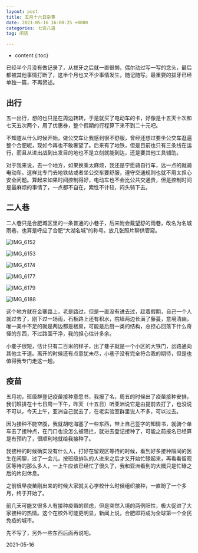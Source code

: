 ```yaml
---
layout: post
title: 五月十六日杂事
date: 2021-05-16 16:00:25 +0800
categories: 七说八道
tag: 闲话

---
```


* content
{:toc}




已经半个月没有做记录了，从拔牙之后就一直很懒，偶尔动过写一写的念头，最后都被其他事情打断了，这半个月也又不少事情发生，随记随写。最重要的拔牙已经单独一篇，不再赘述。

## 出行

五一出行，想的也只是在周边转转，于是就买了电动车的卡，好像是十五天十次和七天五次两个，用了优惠券，整个假期的行程算下来不到二十元吧。

不知道从什么时候开始，做公交车让我感到很不舒服，曾经还想过要坐公交车逛遍整个合肥呢，现如今再也不敢奢望了。后来有了地铁，但是目前也只有三条线在运行，而且从进出战到出发目的地也不是立刻就能到达，还是要其他工具辅助。

对于我来说，去一个地方，如果换乘太麻烦，我还是宁愿骑自行车，远一点的就骑电动车。这样比专门去地铁站或者坐公交车要舒服，遵守交通规则也就不用太担心安全问题。算起来如果时间控制得好，电动车也不会比公共交通贵，但是控制时间是最麻烦的事情了，一点都不自在，索性不计较，闷头骑下去。

## 二人巷

二人巷只是合肥城区里的一条普通的小巷子，后来附会戴望舒的雨巷，改名为名城雨巷，也算是呼应了合肥“大湖名城”的称号。放几张照片聊供管窥。

![IMG_6152](https://jcxs2014.oss-cn-shanghai.aliyuncs.com/20210516161237.JPG)

![IMG_6153](https://jcxs2014.oss-cn-shanghai.aliyuncs.com/20210516161243.JPG)

![IMG_6174](https://jcxs2014.oss-cn-shanghai.aliyuncs.com/20210516161250.JPG)

![IMG_6177](https://jcxs2014.oss-cn-shanghai.aliyuncs.com/20210516161255.JPG)

![IMG_6179](https://jcxs2014.oss-cn-shanghai.aliyuncs.com/20210516161301.JPG)

![IMG_6188](https://jcxs2014.oss-cn-shanghai.aliyuncs.com/20210516161309.JPG)

这个地方就在金寨路上，老是路过，但是一直没有进去过，趁着假期，自己一个人就过去了，刚下过一场雨，石板路上还有积水，院墙两边长满了藤蔓，意境清幽，唯一美中不足的就是两边都是楼房，可能是后厨一类的结构，总担心回落下什么奇怪的东西，不过路面干净，我的担心估计多余。

小巷子很短，估计只有二百米的样子，出了巷子就是一个小区的大铁门，岔路通向其他主干道。离开的时候还有点意犹未尽，小巷子没有完全符合我的期待，但是也值得我专门走这一趟。

## 疫苗

五月初，班级群登记疫苗接种意愿书，我报了名，周五的时候出了疫苗接种安排，我们班排在十七日周一下午，昨天（十五日）听亚洲说它是由提前去打了，也没说不可以，今天上午，亚洲自己就去了，在老实验室群里说人不多，可以过去。

因为接种不能空腹，我就胡吃海塞了一些东西，带上自己签字的知情书，就骑个单车去了接种点，在门口也没怎么被阻拦，就进去登记接种了，可能之前报名已经算是有预约了，很顺利地就给我接种了。

我接种的时候确实没有什么人，打好在留观区等待的时候，看到好多接种隔间的医生在闲聊，过了一会儿，按班级排队的人进来之后才又开始忙碌起来，再看看留观区等待的那么多人，一上午应该已经忙了很久了，我和亚洲看到的大概只是忙碌之后的片刻休息。

之前很早疫苗刚出来的时候大家就关心学校什么时候组织接种，一直盼了一个多月，终于开始了。

前几天可能又很多人有接种疫苗的顾虑，但是突然入境的两例阳性，极大促进了大家接种的热情。这个在校外可能更明显，新闻上说，合肥即将成为全球第一个全民免疫的城市。

先不写了，另外一些东西后面再说吧。

2021-05-16